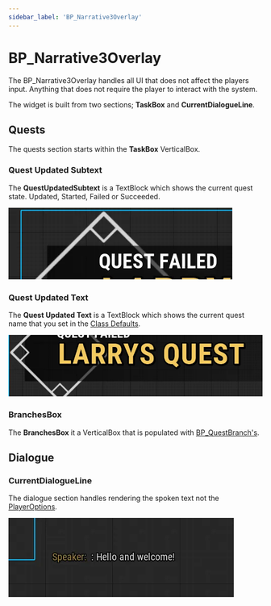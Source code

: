 ```yaml
---
sidebar_label: 'BP_Narrative3Overlay'
---
```


# BP_Narrative3Overlay

The BP_Narrative3Overlay handles all UI that does not affect the players input. Anything that does not require the player to interact with the system.

The widget is built from two sections; **TaskBox** and **CurrentDialogueLine**.

## Quests

The quests section starts within the **TaskBox** VerticalBox.

### Quest Updated Subtext

The **QuestUpdatedSubtext** is a TextBlock which shows the current quest state. Updated, Started, Failed or Succeeded.

![quest-updated-subtext.webp](/img/quests-and-dialogue/ui/bp_narrative3overlay/quest-updated-subtext.webp)

### Quest Updated Text

The **Quest Updated Text** is a TextBlock which shows the current quest name that you set in the [Class Defaults](../quests/index.md#class-defaults).

![quest-updated-text.webp](/img/quests-and-dialogue/ui/bp_narrative3overlay/quest-updated-text.webp)

### BranchesBox

The **BranchesBox** it a VerticalBox that is populated with [BP_QuestBranch's](./bp_questbranch.md).

## Dialogue

### CurrentDialogueLine

The dialogue section handles rendering the spoken text not the [PlayerOptions](./w_narrativemenu_dialogue.md).

![dialogue-speaker-text.webp](/img/quests-and-dialogue/ui/bp_narrative3overlay/dialogue-speaker-text.webp)